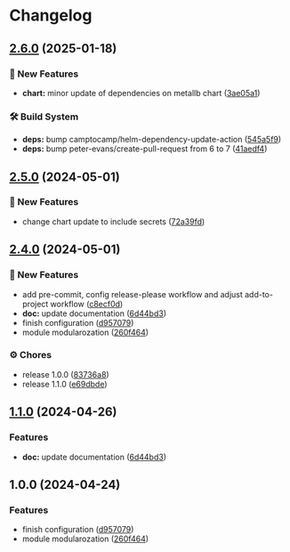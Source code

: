 # Changelog

## [2.6.0](https://github.com/GersonRS/modern-gitops-stack-module-metallb/compare/v2.5.0...v2.6.0) (2025-01-18)


### 🚀 New Features

* **chart:** minor update of dependencies on metallb chart ([3ae05a1](https://github.com/GersonRS/modern-gitops-stack-module-metallb/commit/3ae05a19b5657261e0c25971f3430b3a19abed66))


### 🛠️ Build System

* **deps:** bump camptocamp/helm-dependency-update-action ([545a5f9](https://github.com/GersonRS/modern-gitops-stack-module-metallb/commit/545a5f924d9ff06bfaa4c1c86e2fe9ca13ae863f))
* **deps:** bump peter-evans/create-pull-request from 6 to 7 ([41aedf4](https://github.com/GersonRS/modern-gitops-stack-module-metallb/commit/41aedf4eafd3608b42f03c906f334212411e1def))

## [2.5.0](https://github.com/GersonRS/modern-gitops-stack-module-metallb/compare/v2.4.0...v2.5.0) (2024-05-01)


### 🚀 New Features

* change chart update to include secrets ([72a39fd](https://github.com/GersonRS/modern-gitops-stack-module-metallb/commit/72a39fd85141065f4f57b45656f185a9bae3c9b5))

## [2.4.0](https://github.com/GersonRS/modern-gitops-stack-module-metallb/compare/v2.3.0...v2.4.0) (2024-05-01)


### 🚀 New Features

* add pre-commit, config release-please workflow and adjust add-to-project workflow ([c8ecf0d](https://github.com/GersonRS/modern-gitops-stack-module-metallb/commit/c8ecf0d7084d38c03f5e45a01eb395fa4042f1da))
* **doc:** update documentation ([6d44bd3](https://github.com/GersonRS/modern-gitops-stack-module-metallb/commit/6d44bd37b16a548bd373e8a77e1d56ba2d841a9e))
* finish configuration ([d957079](https://github.com/GersonRS/modern-gitops-stack-module-metallb/commit/d9570790e4513c2e42a9f37a768a10c1a16eb97a))
* module modularozation ([260f464](https://github.com/GersonRS/modern-gitops-stack-module-metallb/commit/260f4645b35bde180f880a323ee9cfeeddee7fb6))


### ⚙️ Chores

* release 1.0.0 ([83736a8](https://github.com/GersonRS/modern-gitops-stack-module-metallb/commit/83736a8c2577924b5af5111a9193165246cf6701))
* release 1.1.0 ([e69dbde](https://github.com/GersonRS/modern-gitops-stack-module-metallb/commit/e69dbdefb4b77f347497673671297eba22755d29))

## [1.1.0](https://github.com/GersonRS/modern-gitops-stack-module-metallb/compare/v1.0.0...v1.1.0) (2024-04-26)


### Features

* **doc:** update documentation ([6d44bd3](https://github.com/GersonRS/modern-gitops-stack-module-metallb/commit/6d44bd37b16a548bd373e8a77e1d56ba2d841a9e))

## 1.0.0 (2024-04-24)


### Features

* finish configuration ([d957079](https://github.com/GersonRS/modern-gitops-stack-module-metallb/commit/d9570790e4513c2e42a9f37a768a10c1a16eb97a))
* module modularozation ([260f464](https://github.com/GersonRS/modern-gitops-stack-module-metallb/commit/260f4645b35bde180f880a323ee9cfeeddee7fb6))
